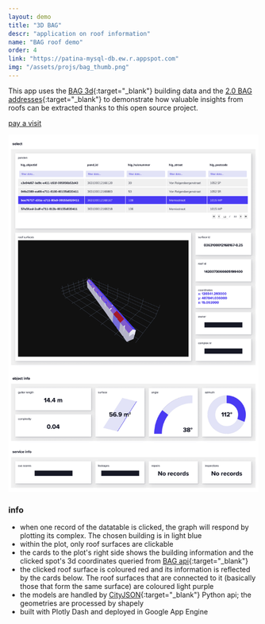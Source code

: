```yaml
---
layout: demo
title: "3D BAG"
descr: "application on roof information"
name: "BAG roof demo"
order: 4
link: "https://patina-mysql-db.ew.r.appspot.com"
img: "/assets/projs/bag_thumb.png"
---
```



This app uses the [BAG 3d](https://3dbag.nl){:target="_blank"} building data and the [2.0 BAG addresses](https://www.kadaster.nl/zakelijk/producten/adressen-en-gebouwen/bag-2.0-extract){:target="_blank"} to demonstrate 
how valuable insights from roofs can be extracted thanks to this open source project.

<p class="demo_link"><a href="https://patina-mysql-db.ew.r.appspot.com" target="_blank">pay a visit</a></p>

![](/assets/proj_scr/bag-2.png)

### info

- when one record of the datatable is clicked, the graph will respond by plotting its complex. The chosen building is in light blue
- within the plot, only roof surfaces are clickable
- the cards to the plot's right side shows the building information and the clicked spot's 3d coordinates queried from [BAG api](https://data.3dbag.nl/api/BAG3D_v2/wfs?request=getcapabilities){:target="_blank"}
- the clicked roof surface is coloured red and its information is reflected by the cards below. The roof surfaces that are connected to it (basically those that form the same surface) are coloured light purple
- the models are handled by [CityJSON](https://cjio.readthedocs.io/en/latest/){:target="_blank"} Python api; the geometries are processed by shapely
- built with Plotly Dash and deployed in Google App Engine
